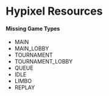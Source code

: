 # Hypixel Resources

#### Missing Game Types

- MAIN
- MAIN_LOBBY
- TOURNAMENT
- TOURNAMENT_LOBBY
- QUEUE
- IDLE
- LIMBO
- REPLAY
